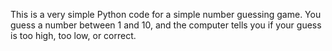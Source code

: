 This is a very simple Python code for a simple number guessing game. 
You guess a number between 1 and 10, and the computer tells you if your guess is too high, too low, or correct.
